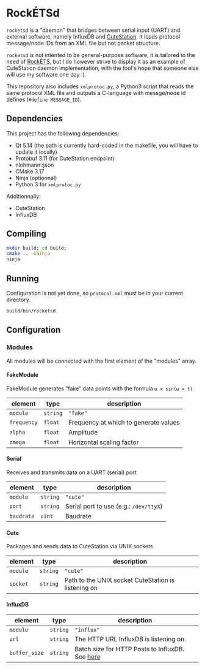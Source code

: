 # RockÉTSd

`rocketsd` is a "daemon" that bridges between serial input (UART) and external software, namely InfluxDB and [CuteStation](https://github.com/ngc7293/cutestation). It loads protocol message/node IDs from an XML file but not packet structure. 

`rocketsd` is not intented to be general-purpose software, it is tailored to the need of [RockÉTS](https://clubrockets.ca), but I do however strive to display it as an example of CuteStation daemon implementation, with the fool's hope that someone else will use my software one day :).

This repository also includes `xmlprotoc.py`, a Python3 script that reads the same protocol XML file and outputs a C-language with messge/node id defines (`#define MESSAGE_ID`).

## Dependencies

This project has the following dependencies:

- Qt 5.14 (the path is currently hard-coded in the makefile, you will have to update it locally)
- Protobuf 3.11 (for CuteStation endpoint)
- nlohmann::json
- CMake 3.17
- Ninja (optionnal)
- Python 3 for `xmlprotoc.py`

Additionnally:

- CuteStation
- InfluxDB

## Compiling

```bash
mkdir build; cd build;
cmake .. -GNinja
ninja
```

## Running

Configuration is not yet done, so `protocol.xml` must be in your current directory.

```bash
build/bin/rocketsd
```

## Configuration

### Modules

All modules will be connected with the first element of the "modules" array.

#### FakeModule

FakeModule generates "fake" data points with the formula `α × sin(ω × t)`

| element     | type     | description                           |
|-------------|----------|---------------------------------------|
| `module`    | `string` | `"fake"`                              |
| `frequency` | `float`  | Frequency at which to generate values |
| `alpha`     | `float`  | Amplitude                             |
| `omega`     | `float`  | Horizontal scaling factor             |

#### Serial

Receives and transmits data on a UART (serial) port

| element    | type     | description                            |
|------------|----------|----------------------------------------|
| `module`   | `string` | `"cute"`                               |
| `port`     | `string` | Serial port to use (e.g.: `/dev/ttyX`) |
| `baudrate` | `uint`   | Baudrate                               |

#### Cute

Packages and sends data to CuteStation via UNIX sockets

| element  | type     | description                                         |
|----------|----------|-----------------------------------------------------|
| `module` | `string` | `"cute"`                                            |
| `socket` | `string` | Path to the UNIX socket CuteStation is listening on |

#### InfluxDB

| element       | type     | description                                         |
|---------------|----------|-----------------------------------------------------|
| `module`      | `string` | `"influx"`                                          |
| `url`         | `string` | The HTTP URL InfluxDB is listening on.              |
| `buffer_size` | `string` | Batch size for HTTP Posts to InfluxDB. See [here](https://docs.influxdata.com/influxdb/v1.7/tools/api/#request-body-1) |
